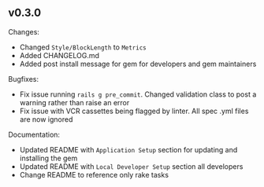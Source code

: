 ## v0.3.0

Changes:

  - Changed `Style/BlockLength` to `Metrics`
  - Added CHANGELOG.md
  - Added post install message for gem for developers and gem maintainers

Bugfixes:

  - Fix issue running `rails g pre_commit`. Changed validation class to post a warning rather than raise an error
  - Fix issue with VCR cassettes being flagged by linter. All spec .yml files are now ignored

Documentation:

  - Updated README with `Application Setup` section for updating and installing the gem
  - Updated README with `Local Developer Setup` section all developers
  - Change README to reference only rake tasks
